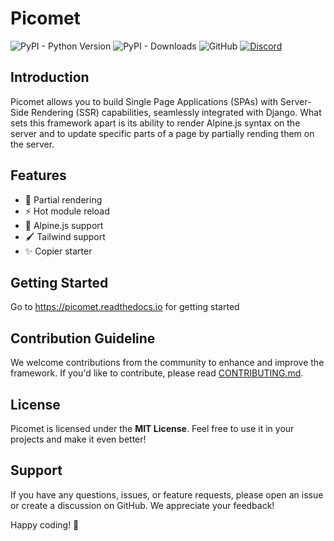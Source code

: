# Picomet

![PyPI - Python Version](https://img.shields.io/pypi/pyversions/picomet)
![PyPI - Downloads](https://img.shields.io/pypi/dw/picomet)
![GitHub](https://img.shields.io/github/license/picomet/picomet)
[![Discord](https://img.shields.io/badge/Discord-%235865F2.svg?logo=discord&logoColor=white)](https://discord.gg/4byApQZg8X)

## Introduction

Picomet allows you to build Single Page Applications (SPAs) with Server-Side Rendering (SSR) capabilities, seamlessly integrated with Django. What sets this framework apart is its ability to render Alpine.js syntax on the server and to update specific parts of a page by partially rending them on the server.

## Features

-   🔎 Partial rendering
-   ⚡ Hot module reload
-   🌲 Alpine.js support
-   🖌️ Tailwind support
-   ✨ Copier starter

## Getting Started

Go to https://picomet.readthedocs.io for getting started

## Contribution Guideline

We welcome contributions from the community to enhance and improve the framework. If you'd like to contribute, please read [CONTRIBUTING.md](CONTRIBUTING.md).

## License

Picomet is licensed under the **MIT License**. Feel free to use it in your projects and make it even better!

## Support

If you have any questions, issues, or feature requests, please open an issue or create a discussion on GitHub. We appreciate your feedback!

Happy coding! 🚀
